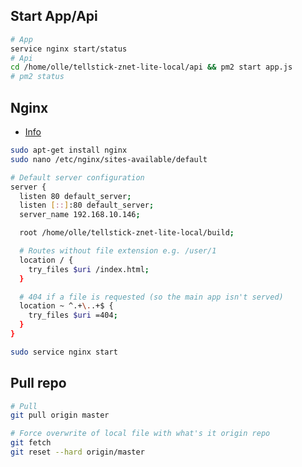 ## Start App/Api
``` bash
# App
service nginx start/status
# Api
cd /home/olle/tellstick-znet-lite-local/api && pm2 start app.js
# pm2 status
```

## Nginx
* [Info](https://medium.com/@johnbrett/create-react-app-push-state-nginx-config-a9f7530621c1)

``` bash
sudo apt-get install nginx
sudo nano /etc/nginx/sites-available/default

# Default server configuration
server {
  listen 80 default_server;
  listen [::]:80 default_server;
  server_name 192.168.10.146;

  root /home/olle/tellstick-znet-lite-local/build;

  # Routes without file extension e.g. /user/1
  location / {
    try_files $uri /index.html;
  }

  # 404 if a file is requested (so the main app isn't served)
  location ~ ^.+\..+$ {
    try_files $uri =404;
  }
}

sudo service nginx start
```

## Pull repo

``` bash
# Pull
git pull origin master

# Force overwrite of local file with what's it origin repo 
git fetch
git reset --hard origin/master
```
